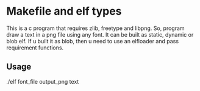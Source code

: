 # Makefile and elf types
This is a c program that requires zlib, freetype and libpng. So, program draw a text in a png file using any font. It can be built as static, dynamic or blob elf. If u built it as blob, then u need to 
use an elfloader and pass requirement functions.

## Usage
./elf font_file output_png text

